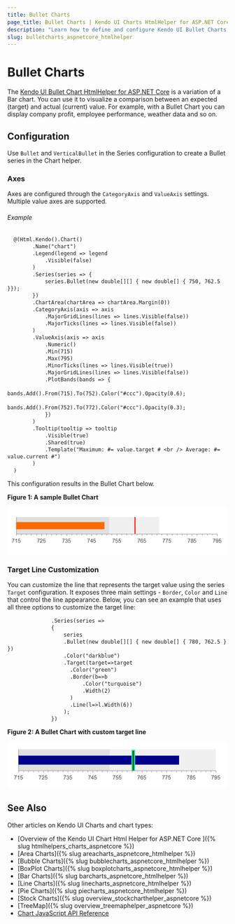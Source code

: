 ```yaml
---
title: Bullet Charts
page_title: Bullet Charts | Kendo UI Charts HtmlHelper for ASP.NET Core
description: "Learn how to define and configure Kendo UI Bullet Charts."
slug: bulletcharts_aspnetcore_htmlhelper
---
```


# Bullet Charts

The [Kendo UI Bullet Chart HtmlHelper for ASP.NET Core](https://demos.telerik.com/aspnet-core/bullet-charts/index) is a variation of a Bar chart. You can use it to visualize a comparison between an expected (target) and actual (current) value. For example, with a Bullet Chart you can display company profit, employee performance, weather data and so on.
## Configuration

Use `Bullet` and `VerticalBullet` in the Series configuration to create a Bullet series in the Chart helper.

### Axes

Axes are configured through the `CategoryAxis` and `ValueAxis` settings. Multiple value axes are supported.

###### Example

      @(Html.Kendo().Chart()
            .Name("chart")
            .Legend(legend => legend
                .Visible(false)
            )
            .Series(series => {
                series.Bullet(new double[][] { new double[] { 750, 762.5 }});
            })
            .ChartArea(chartArea => chartArea.Margin(0))
            .CategoryAxis(axis => axis
                .MajorGridLines(lines => lines.Visible(false))
                .MajorTicks(lines => lines.Visible(false))
            )
            .ValueAxis(axis => axis
                .Numeric()
                .Min(715)
                .Max(795)
                .MinorTicks(lines => lines.Visible(true))
                .MajorGridLines(lines => lines.Visible(false))
                .PlotBands(bands => {
                    bands.Add().From(715).To(752).Color("#ccc").Opacity(0.6);
                    bands.Add().From(752).To(772).Color("#ccc").Opacity(0.3);
                })
            )
            .Tooltip(tooltip => tooltip
                .Visible(true)
                .Shared(true)
                .Template("Maximum: #= value.target # <br /> Average: #= value.current #")
            )
      )


This configuration results in the Bullet Chart below.

**Figure 1: A sample Bullet Chart**

![Bullet Chart](images/chart-bullet.png)

### Target Line Customization

You can customize the line that represents the target value using the series `Target` configuration. It exposes three main settings - `Border`, `Color` and `Line` that control the line appearance. Below, you can see an example that uses all three options to customize the target line:

```
              .Series(series =>
              {
                  series
                  .Bullet(new double[][] { new double[] { 780, 762.5 } })
                  .Color("darkblue")
                  .Target(target=>target
                    .Color("green")
                    .Border(b=>b
                        .Color("turquoise")
                        .Width(2)
                    )
                    .Line(l=>l.Width(6))
                  );
              })
```

**Figure 2: A Bullet Chart with custom target line**

![Bullet Chart with Custom Line](images/chart-bullet-target.png)


## See Also

Other articles on Kendo UI Charts and chart types:

* [Overview of the Kendo UI Chart Html Helper for ASP.NET Core ]({% slug htmlhelpers_charts_aspnetcore %})
* [Area Charts]({% slug areacharts_aspnetcore_htmlhelper %})
* [Bubble Charts]({% slug bubblecharts_aspnetcore_htmlhelper %})
* [BoxPlot Charts]({% slug boxplotcharts_aspnetcore_htmlhelper %})
* [Bar Charts]({% slug barcharts_aspnetcore_htmlhelper %})
* [Line Charts]({% slug linecharts_aspnetcore_htmlhelper %})
* [Pie Charts]({% slug piecharts_aspnetcore_htmlhelper %})
* [Stock Charts]({% slug overview_stockcharthelper_aspnetcore %})
* [TreeMap]({% slug overview_treemaphelper_aspnetcore %})
* [Chart JavaScript API Reference](https://docs.telerik.com/kendo-ui/api/javascript/dataviz/ui/chart)
